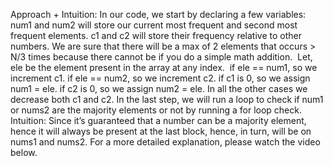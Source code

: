 Approach + Intuition: In our code, we start by declaring a few variables:
​
num1 and num2 will store our current most frequent and second most frequent elements.
c1 and c2 will store their frequency relative to other numbers.
We are sure that there will be a max of 2 elements that occurs > N/3 times because there cannot be if you do a simple math addition.
​
Let, ele be the element present in the array at any index.
​
if ele == num1, so we increment c1.
if ele == num2, so we increment c2.
if c1 is 0, so we assign num1 = ele.
if c2 is 0, so we assign num2 = ele.
In all the other cases we decrease both c1 and c2.
​
In the last step, we will run a loop to check if num1 or nums2 are the majority elements or not by running a for loop check.
​
Intuition: Since it’s guaranteed that a number can be a majority element, hence it will always be present at the last block, hence, in turn, will be on nums1 and nums2. For a more detailed explanation, please watch the video below.
